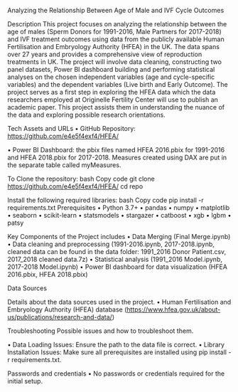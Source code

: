Analyzing the Relationship Between Age of Male and IVF Cycle Outcomes


Description
This project focuses on analyzing the relationship between the age of males (Sperm Donors for 1991-2016, Male Partners for 2017-2018) and IVF treatment outcomes using data from the publicly available Human Fertilisation and Embryology Authority (HFEA) in the UK. The data spans over 27 years and provides a comprehensive view of reproduction treatments in UK. The project will involve data cleaning, constructing two panel datasets, Power BI dashboard building and performing statistical analyses on the chosen independent variables (age and cycle-specific variables) and the dependent variables (Live birth and Early Outcome). The project serves as a first step in exploring the HFEA data which the data researchers employed at Originelle Fertility Center will use to publish an academic paper. This project assists them in understanding the nuance of the data and exploring possible research orientations.

Tech Assets and URLs
•	GitHub Repository: https://github.com/e4e5f4exf4/HFEA/

•	Power BI Dashboard: the pbix files named HFEA 2016.pbix for 1991-2016 and HFEA 2018.pbix for 2017-2018. Measures created using DAX are put in the separate table called myMeasures. 

To Clone the repository:
bash
Copy code
git clone https://github.com/e4e5f4exf4/HFEA/
cd repo

Install the following required libraries:
bash
Copy code
pip install -r requirements.txt
Prerequisites
•	Python 3.7+
•	pandas
•	numpy
•	matplotlib
•	seaborn
•	scikit-learn
•	statsmodels
•	stargazer
•	catboost
•	xgb
•	lgbm
•	patsy


Key Components of the Project includes
•	Data Merging (Final Merge.ipynb)
•	Data cleaning and preprocessing (1991-2016.ipynb, 2017-2018.ipynb, cleaned data can be found in the data folder: 1991_2016 Donor Patient.csv, 2017_2018 cleaned data.7z)
•	Statistical analysis (1991_2016 Model.ipynb, 2017-2018 Model.ipynb)
•	Power BI dashboard for data visualization (HFEA 2016.pbix, HFEA 2018.pbix)

Data Sources

Details about the data sources used in the project.
•	Human Fertilisation and Embryology Authority (HFEA) database (https://www.hfea.gov.uk/about-us/publications/research-and-data/)

Troubleshooting
Possible issues and how to troubleshoot them.

•	Data Loading Issues: Ensure the path to the data file is correct.
•	Library Installation Issues: Make sure all prerequisites are installed using pip install -r requirements.txt.

Passwords and credentials
•	No passwords or credentials required for the initial setup.

